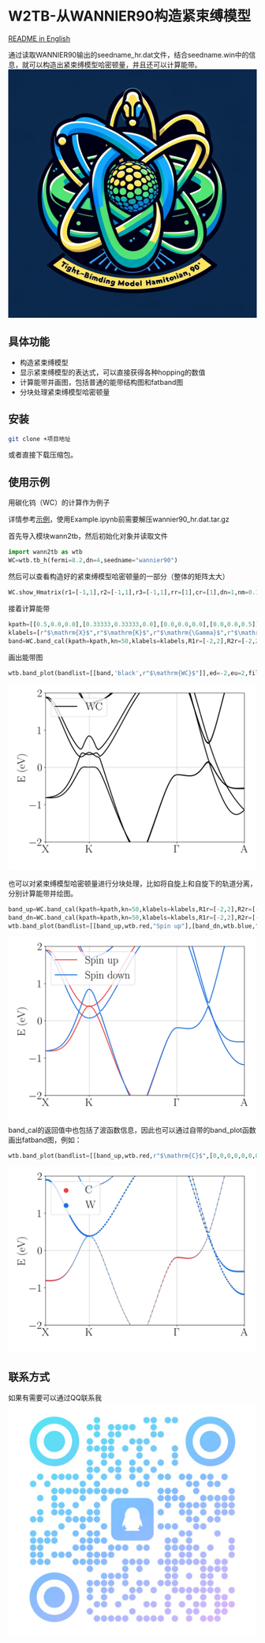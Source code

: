 # W2TB-从WANNIER90构造紧束缚模型
[README in English](README.md)

通过读取WANNIER90输出的seedname_hr.dat文件，结合seedname.win中的信息，就可以构造出紧束缚模型哈密顿量，并且还可以计算能带。
![AI generated](logo.png)
## 具体功能
- 构造紧束缚模型
- 显示紧束缚模型的表达式，可以直接获得各种hopping的数值
- 计算能带并画图，包括普通的能带结构图和fatband图
- 分块处理紧束缚模型哈密顿量

## 安装

```bash
git clone +项目地址
```
或者直接下载压缩包。

## 使用示例
用碳化钨（WC）的计算作为例子

详情参考[示例](Example.ipynb)，使用Example.ipynb前需要解压wannier90_hr.dat.tar.gz

首先导入模块wann2tb，然后初始化对象并读取文件
```python
import wann2tb as wtb
WC=wtb.tb_h(fermi=8.2,dn=4,seedname="wannier90")
```
然后可以查看构造好的紧束缚模型哈密顿量的一部分（整体的矩阵太大）
```python
WC.show_Hmatrix(r1=[-1,1],r2=[-1,1],r3=[-1,1],rr=[1],cr=[1],dn=1,nm=0.15)
```
接着计算能带
```python
kpath=[[0.5,0.0,0.0],[0.33333,0.33333,0.0],[0.0,0.0,0.0],[0.0,0.0,0.5]]
klabels=[r"$\mathrm{X}$",r"$\mathrm{K}$",r"$\mathrm{\Gamma}$",r"$\mathrm{A}$"]
band=WC.band_cal(kpath=kpath,kn=50,klabels=klabels,R1r=[-2,2],R2r=[-2,2],R3r=[-2,2],rr=[0,1,2,3])
```
画出能带图
```python
wtb.band_plot(bandlist=[[band,'black',r"$\mathrm{WC}$"]],ed=-2,eu=2,filename="wholeband.png")
```
![Alt text](wholeband.png)

也可以对紧束缚模型哈密顿量进行分块处理，比如将自旋上和自旋下的轨道分离，分别计算能带并绘图。
```python
band_up=WC.band_cal(kpath=kpath,kn=50,klabels=klabels,R1r=[-2,2],R2r=[-2,2],R3r=[-2,2],rr=[0,1])
band_dn=WC.band_cal(kpath=kpath,kn=50,klabels=klabels,R1r=[-2,2],R2r=[-2,2],R3r=[-2,2],rr=[2,3])
wtb.band_plot(bandlist=[[band_up,wtb.red,"Spin up"],[band_dn,wtb.blue,"Spin down"]],ed=-2,eu=2,filename="spinband.png")
```
![Alt text](spinband.png)
band_cal的返回值中也包括了波函数信息，因此也可以通过自带的band_plot函数画出fatband图，例如：
```python
wtb.band_plot(bandlist=[[band_up,wtb.red,r"$\mathrm{C}$",[0,0,0,0,0,0,0,0,0,1,1,1]],[band_up,wtb.blue,r"$\mathrm{W}$",[1,1,1,1,1,1,1,1,1,0,0,0]]],ed=-2,eu=2,filename="fatband.png")
```
![Alt text](fatband.png)
## 联系方式
如果有需要可以通过QQ联系我
![Alt text](QR.jpg)